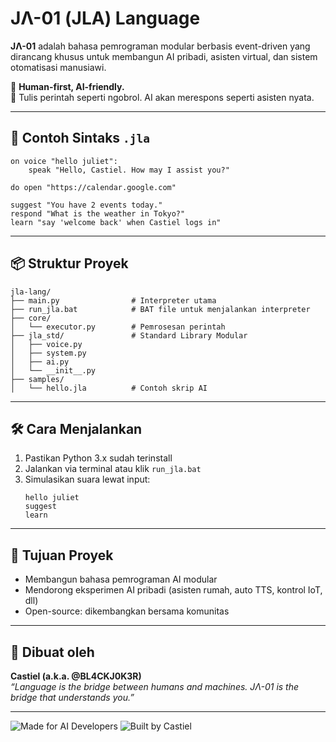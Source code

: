 
# JΛ-01 (JLA) Language

**JΛ-01** adalah bahasa pemrograman modular berbasis event-driven yang dirancang khusus untuk membangun AI pribadi, asisten virtual, dan sistem otomatisasi manusiawi.

🧠 **Human-first, AI-friendly.**  
💬 Tulis perintah seperti ngobrol. AI akan merespons seperti asisten nyata.

---

## 🚀 Contoh Sintaks `.jla`

```jla
on voice "hello juliet":
    speak "Hello, Castiel. How may I assist you?"

do open "https://calendar.google.com"

suggest "You have 2 events today."
respond "What is the weather in Tokyo?"
learn "say 'welcome back' when Castiel logs in"
```

---

## 📦 Struktur Proyek

```
jla-lang/
├── main.py                # Interpreter utama
├── run_jla.bat            # BAT file untuk menjalankan interpreter
├── core/
│   └── executor.py        # Pemrosesan perintah
├── jla_std/               # Standard Library Modular
│   ├── voice.py
│   ├── system.py
│   ├── ai.py
│   └── __init__.py
├── samples/
│   └── hello.jla          # Contoh skrip AI
```

---

## 🛠 Cara Menjalankan

1. Pastikan Python 3.x sudah terinstall
2. Jalankan via terminal atau klik `run_jla.bat`
3. Simulasikan suara lewat input:
   ```
   hello juliet
   suggest
   learn
   ```

---

## 🧩 Tujuan Proyek

- Membangun bahasa pemrograman AI modular
- Mendorong eksperimen AI pribadi (asisten rumah, auto TTS, kontrol IoT, dll)
- Open-source: dikembangkan bersama komunitas

---

## 🧠 Dibuat oleh
**Castiel (a.k.a. @BL4CKJ0K3R)**  
*“Language is the bridge between humans and machines. JΛ-01 is the bridge that understands you.”*

---

![Made for AI Developers](https://img.shields.io/badge/Made%20for-AI%20Developers-brightgreen)
![Built by Castiel](https://img.shields.io/badge/Built%20by-Castiel-blueviolet)
